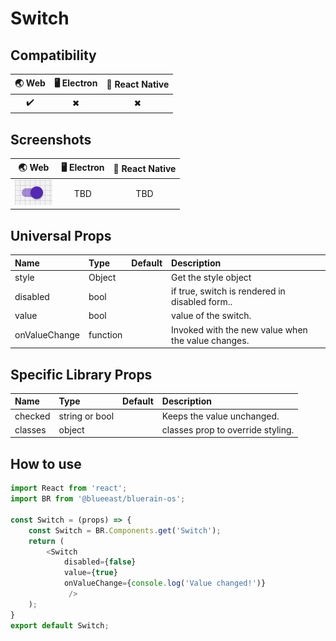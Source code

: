# Switch

## Compatibility

| 🌏 Web | 🖥 Electron | 📱 React Native |
| :----: | :---------: | :-------------: |
| ✔️      | ✖            | ✖              |

## Screenshots

| 🌏 Web | 🖥 Electron | 📱 React Native |
| :---: | :--------: | :------------: |
| ![web image](./screenshots/Switch.png) |    TBD   | TBD |

## Universal Props

| Name | Type | Default | Description |
|:-----|:-----|:--------|:------------|
| style | Object |  | Get the style object |
| disabled | bool | | if true, switch is rendered in disabled form.. |
| value | bool | | value of the switch. |
| onValueChange | function | | Invoked with the new value when the value changes. |

## Specific Library Props

| Name | Type | Default | Description |
|:-----|:-----|:--------|:------------|
| checked | string or bool |  | Keeps the value unchanged. |
| classes | object | | classes prop to override styling. |

## How to use

```JavaScript
import React from 'react';
import BR from '@blueeast/bluerain-os';

const Switch = (props) => {
    const Switch = BR.Components.get('Switch');
    return (
        <Switch
            disabled={false}
            value={true}
            onValueChange={console.log('Value changed!')}
             />
    );
}
export default Switch;
```